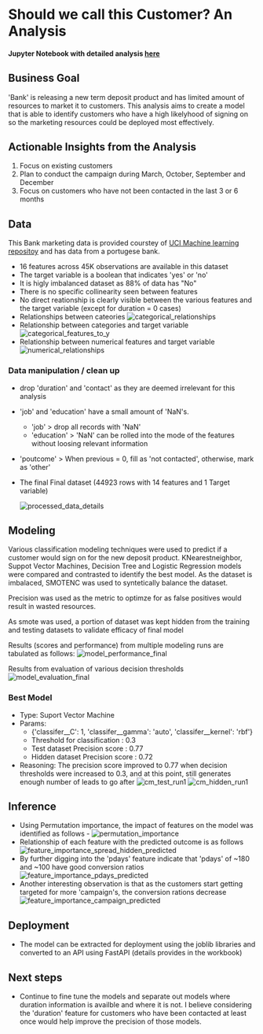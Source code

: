 # Should we call this Customer? An Analysis
#### Jupyter Notebook with detailed analysis [here](https://github.com/nikhilmadhu/pa3_callortonotcall/blob/main/src/PracticalApplication3_BankDeposit.ipynb)

## Business Goal
'Bank' is releasing a new term deposit product and has limited amount of resources to market it to customers. This analysis aims to create a model that is able to identify customers who have a high likelyhood of signing on so the marketing resources could be deployed most effectively.

## Actionable Insights from the Analysis
1. Focus on existing customers
2. Plan to conduct the campaign during March, October, September and December
3. Focus on customers who have not been contacted in the last 3 or 6 months

## Data
This Bank marketing data is provided courstey of [UCI Machine learning repositoy](https://archive.ics.uci.edu/dataset/222/bank+marketing) and has data from a portugese bank.
- 16 features across 45K observations are available in this dataset
- The target variable is a boolean that indicates 'yes' or 'no'
- It is higly imbalanced dataset as 88% of data has "No"
- There is no specific collinearity seen between features
- No direct reationship is clearly visible between the various features and the target variable (except for duration = 0 cases)
- Relationships between cateories
   ![categorical_relationships](images/categorical_relationships.png)
- Relationship between categories and target variable
   ![categorical_features_to_y](images/categorical_features_to_y.png)
- Relationship between numerical features and target variable
   ![numerical_relationships](images/numerical_relationships.png)


### Data manipulation / clean up
- drop 'duration' and 'contact' as they are deemed irrelevant for this analysis
- 'job' and 'education' have a small amount of 'NaN's.
  - 'job' > drop all records with 'NaN'
  - 'education' > 'NaN' can be rolled into the mode of the features without loosing relevant information
- 'poutcome' > When previous = 0, fill as 'not contacted', otherwise, mark as 'other'

- The final Final dataset (44923 rows with 14 features and 1 Target variable)
  
  ![processed_data_details](images/processed_data_details.png)



## Modeling
Various classification modeling techniques were used to predict if a customer would sign on for the new deposit product. KNearestneighbor, Suppot Vector Machines, Decision Tree and Logistic Regression models were compared and contrasted to identify the best model. As the dataset is imbalaced, SMOTENC was used to syntetically balance the dataset. 

Precision was used as the metric to optimze for as false positives would result in wasted resources.

As smote was used, a portion of dataset was kept hidden from the training and testing datasets to validate efficacy of final model

Results (scores and performance) from multiple modeling runs are tabulated as follows:
![model_performance_final](images/model_performance_final.png)

Results from evaluation of various decision thresholds
![model_evaluation_final](images/model_evaluation_final.png)



### Best Model
  - Type: Suport Vector Machine
  - Params:
      - {'classifer__C': 1, 'classifer__gamma': 'auto', 'classifer__kernel': 'rbf'}
      - Threshold for classification : 0.3
      - Test dataset Precision score : 0.77
      - Hidden dataset Precision score : 0.72
  - Reasoning: The precision score improved to 0.77 when decision thresholds were increased to 0.3, and at this point, still generates enough number of leads to go after
    ![cm_test_run1](images/cm_test_run1.png)
    ![cm_hidden_run1](images/cm_hidden_run1.png)
    

## Inference
- Using Permutation importance, the impact of features on the model was identified as follows - 
  ![permutation_importance](images/permutation_importance.png)
- Relationship of each feature with the predicted outcome is as follows
  ![feature_importance_spread_hidden_predicted](images/feature_importance_spread_hidden_predicted.png)
- By further digging into the 'pdays' feature indicate that 'pdays' of ~180 and ~100 have good conversion ratios
![feature_importance_pdays_predicted](images/feature_importance_pdays_predicted.png)
- Another interesting observation is that as the customers start getting targeted for more 'campaign's, the conversion rations decrease
![feature_importance_campaign_predicted](images/feature_importance_campaign_predicted.png)

   
## Deployment
- The model can be extracted for deployment using the joblib libraries and converted to an API using FastAPI (details provides in the workbook)


## Next steps
- Continue to fine tune the models and separate out models where duration information is availble and where it is not. I believe considering the 'duration' feature for customers who have been contacted at least once would help improve the precision of those models.
